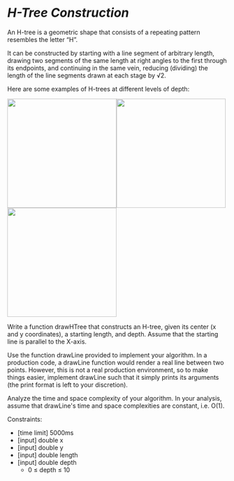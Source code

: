 _H-Tree Construction_
=====================

An H-tree is a geometric shape that consists of a repeating pattern resembles the letter “H”.

It can be constructed by starting with a line segment of arbitrary length, drawing two segments of the same length at right angles to the first through its endpoints, and continuing in the same vein, reducing (dividing) the length of the line segments drawn at each stage by √2.

Here are some examples of H-trees at different levels of depth:

<img src="https://www.pramp.com/img/content/img03.png" width="250"><img src="https://www.pramp.com/img/content/img04.png" width="250">
<img src="https://www.pramp.com/img/content/img05.png" width="250">

Write a function drawHTree that constructs an H-tree, given its center (x and y coordinates), a starting length, and depth. Assume that the starting line is parallel to the X-axis.

Use the function drawLine provided to implement your algorithm. In a production code, a drawLine function would render a real line between two points. However, this is not a real production environment, so to make things easier, implement drawLine such that it simply prints its arguments (the print format is left to your discretion).

Analyze the time and space complexity of your algorithm. In your analysis, assume that drawLine's time and space complexities are constant, i.e. O(1).

Constraints:
- [time limit] 5000ms
- [input] double x
- [input] double y
- [input] double length
- [input] double depth
   - 0 ≤ depth ≤ 10
